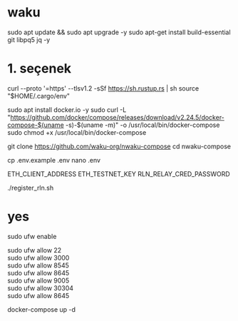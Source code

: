 # waku

sudo apt update && sudo apt upgrade -y
sudo apt-get install build-essential git libpq5 jq -y

# 1. seçenek
curl --proto '=https' --tlsv1.2 -sSf https://sh.rustup.rs | sh
source "$HOME/.cargo/env"

sudo apt install docker.io -y
sudo curl -L "https://github.com/docker/compose/releases/download/v2.24.5/docker-compose-$(uname -s)-$(uname -m)" -o /usr/local/bin/docker-compose
sudo chmod +x /usr/local/bin/docker-compose

git clone https://github.com/waku-org/nwaku-compose
cd nwaku-compose

cp .env.example .env
nano .env

ETH_CLIENT_ADDRESS
ETH_TESTNET_KEY
RLN_RELAY_CRED_PASSWORD

./register_rln.sh

# yes
sudo ufw enable

sudo ufw allow 22    
sudo ufw allow 3000   
sudo ufw allow 8545   
sudo ufw allow 8645   
sudo ufw allow 9005   
sudo ufw allow 30304  
sudo ufw allow 8645

docker-compose up -d

